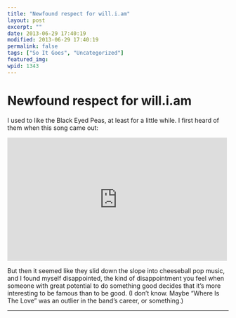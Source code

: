 ```yaml
---
title: "Newfound respect for will.i.am"
layout: post
excerpt: ""
date: 2013-06-29 17:40:19
modified: 2013-06-29 17:40:19
permalink: false
tags: ["So It Goes", "Uncategorized"]
featured_img: 
wpid: 1343
---
```


# Newfound respect for will.i.am

I used to like the Black Eyed Peas, at least for a little while. I first heard of them when this song came out:

<iframe allow="accelerometer; autoplay; clipboard-write; encrypted-media; gyroscope; picture-in-picture; web-share" allowfullscreen="" frameborder="0" height="281" loading="lazy" src="https://www.youtube.com/embed/WpYeekQkAdc?feature=oembed" title="The Black Eyed Peas - Where Is The Love? (Official Music Video)" width="500"></iframe>

But then it seemed like they slid down the slope into cheeseball pop music, and I found myself disappointed, the kind of disappointment you feel when someone with great potential to do something good decides that it’s more interesting to be famous than to be good. (I don’t know. Maybe “Where Is The Love” was an outlier in the band’s career, or something.)

- - - - - -